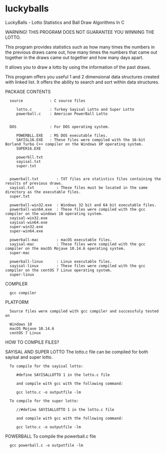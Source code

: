 # luckyballs
LuckyBalls - Lotto Statistics and Ball Draw Algorithms In C


WARNING! THIS PROGRAM DOES NOT GUARANTEE YOU WINNING THE LOTTO.

This program provides statistics such as how many times the numbers in the previous draws came out, how many times the numbers that came out together in the draws came out together and how many days apart.

It allows you to draw a lotto by using the information of the past draws.

This program offers you useful 1 and 2 dimensional data structures created with linked list. It offers the ability to search and sort within data structures.


PACKAGE CONTENTS

      source            : C source files

         lotto.c        : Turkey Sayisal Lotto and Super Lotto
         powerball.c    : American PowerBall Lotto


      DOS               : For DOS operating system. 

         POWERBLL.EXE   : MS DOS executable files.
         SAYISL16.EXE   : These files were compiled with the 16-bit Borland Turbo C++ compiler on the Windows XP operating system.
         SUPER16.EXE

         powerbll.txt
         sayisal.txt
         super.txt


      powerball.txt        : TXT files are statistics files containing the results of previous draws.
      sayisal.txt          : These files must be located in the same directory as the executable files.
      super.txt

      powerball-win32.exe  : Windows 32 bit and 64 bit executable files.
      powerball-win64.exe  : These files were compiled with the gcc compiler on the windows 10 operating system.
      sayisal-win32.exe
      sayisal-win64.exe
      super-win32.exe
      super-win64.exe

      powerball-mac        : macOS executable files.
      sayisal-mac          : These files were compiled with the gcc compiler on the macOS Mojave 10.14.6 operating system.
      super-mac

      powerball-linux      : Linux executable files.
      sayisal-linux        : These files were compiled with the gcc compiler on the centOS 7 Linux operating system.
      super-linux


COMPILER

      gcc compiler


PLATFORM

      Source files were compiled with gcc compiler and successfuly tested on

      Windows 10
      macOS Mojave 10.14.6
      centOS 7 Linux



HOW TO COMPILE FILES?

   SAYISAL AND SUPER LOTTO
   The lotto.c file can be compiled for both sayisal and super lotto.

      To compile for the sayisal lotto:

         #define SAYISALLOTTO 1 in the lotto.c file

         and compile with gcc with the following command:

         gcc lotto.c -o outputfile -lm

      To compile for the super lotto:

         //#define SAYISALLOTTO 1 in the lotto.c file

         and compile with gcc with the following command:

         gcc lotto.c -o outputfile -lm

   POWERBALL
   To compile the powerball.c file

      gcc powerball.c -o outputfile -lm

